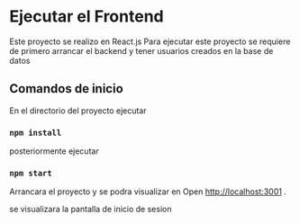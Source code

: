 # Ejecutar el Frontend

Este proyecto se realizo en React.js
Para ejecutar este proyecto se requiere de primero arrancar el backend y tener usuarios creados en la base de datos

## Comandos de inicio

En el directorio del proyecto ejecutar

### `npm install`

posteriormente ejecutar

### `npm start`

Arrancara el proyecto y se podra visualizar en 
Open [http://localhost:3001](http://localhost:3001) .

se visualizara la pantalla de inicio de sesion 
